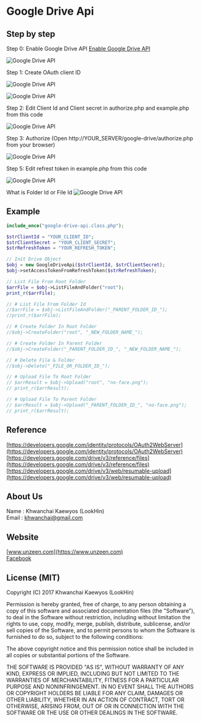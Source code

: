# Google Drive Api

## Step by step

Step 0: Enable Google Drive API
[Enable Google Drive API](https://console.cloud.google.com/flows/enableapi?apiid=vision.googleapis.com&redirect=https://console.cloud.google.com)  

![Google Drive API](https://www.onlyme.dev/github/google-drive-api/google-drive-api-01.jpg "Enable Google Drive API")

Step 1: Create OAuth client ID

![Google Drive API](https://www.onlyme.dev/github/google-drive-api/google-drive-api-02.jpg "Enable Google Drive API")

![Google Drive API](https://www.onlyme.dev/github/google-drive-api/google-drive-api-03.jpg "Enable Google Drive API")

Step 2: Edit Client Id and Client secret in authorize.php and example.php from this code

![Google Drive API](https://www.onlyme.dev/github/google-drive-api/google-drive-api-04.jpg "Enable Google Drive API")


Step 3: Authorize (Open http://YOUR_SERVER/google-drive/authorize.php from your browser)

![Google Drive API](https://www.onlyme.dev/github/google-drive-api/google-drive-api-05.jpg "Enable Google Drive API")


Step 5:  Edit refrest token in example.php from this code

![Google Drive API](https://www.onlyme.dev/github/google-drive-api/google-drive-api-06.jpg "Google Drive API")

What is Folder Id or File Id
![Google Drive API](https://www.onlyme.dev/github/google-drive-api/google-drive-api-07.jpg "Google Drive API")


## Example

```php
include_once("google-drive-api.class.php");

$strClientId = "YOUR_CLIENT_ID";
$strClientSecret = "YOUR_CLIENT_SECRET";
$strRefreshToken = "YOUR_REFRESH_TOKEN";

// Init Drive Object
$obj = new GoogleDriveApi($strClientId, $strClientSecret);
$obj->setAccessTokenFromRefreshToken($strRefreshToken);

// List File From Root Folder
$arrFile = $obj->ListFileAndFolder("root");
print_r($arrFile);

// # List File From Folder Id
//$arrFile = $obj->ListFileAndFolder("_PARENT_FOLDER_ID_");
//print_r($arrFile);

// # Create Folder In Root Folder
//$obj->CreateFolder("root", "_NEW_FOLDER_NAME_");

// # Create Folder In Parent Folder
//$obj->CreateFolder("_PARENT_FOLDER_ID_", "_NEW_FOLDER_NAME_");

// # Delete File & Folder
//$obj->Delete("_FILE_OR_FOLDER_ID_");

// # Upload File To Root Folder
// $arrResult = $obj->Upload("root", "no-face.png");
// print_r($arrResult);

// # Upload File To Parent Folder
// $arrResult = $obj->Upload("_PARENT_FOLDER_ID_", "no-face.png");
// print_r($arrResult);

```

## Reference
[https://developers.google.com/identity/protocols/OAuth2WebServer](https://developers.google.com/identity/protocols/OAuth2WebServer)  
[https://developers.google.com/drive/v3/reference/files](https://developers.google.com/drive/v3/reference/files)  
[https://developers.google.com/drive/v3/web/resumable-upload](https://developers.google.com/drive/v3/web/resumable-upload)  


## About Us
Name : Khwanchai Kaewyos (LookHin)  
Email : khwanchai@gmail.com

## Website
[www.unzeen.com](https://www.unzeen.com)  
[Facebook](https://www.facebook.com/LookHin)  


## License (MIT)

Copyright (C) 2017 Khwanchai Kaewyos (LookHin)

Permission is hereby granted, free of charge, to any person obtaining a copy of this software and associated documentation files (the "Software"), to deal in the Software without restriction, including without limitation the rights to use, copy, modify, merge, publish, distribute, sublicense, and/or sell copies of the Software, and to permit persons to whom the Software is furnished to do so, subject to the following conditions:

The above copyright notice and this permission notice shall be included in all copies or substantial portions of the Software.

THE SOFTWARE IS PROVIDED "AS IS", WITHOUT WARRANTY OF ANY KIND, EXPRESS OR IMPLIED, INCLUDING BUT NOT LIMITED TO THE WARRANTIES OF MERCHANTABILITY, FITNESS FOR A PARTICULAR PURPOSE AND NONINFRINGEMENT. IN NO EVENT SHALL THE AUTHORS OR COPYRIGHT HOLDERS BE LIABLE FOR ANY CLAIM, DAMAGES OR OTHER LIABILITY, WHETHER IN AN ACTION OF CONTRACT, TORT OR OTHERWISE, ARISING FROM, OUT OF OR IN CONNECTION WITH THE SOFTWARE OR THE USE OR OTHER DEALINGS IN THE SOFTWARE.
